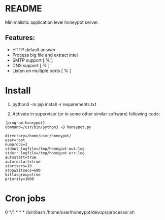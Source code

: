 # README
Minimalistic application level honeypot server. 


## Features:
- HTTP default answer
- Process big file and extract intel
- SMTP support [ % ]
- DNS support [ % ]
- Listen on multiple ports [ % ]



# Install
1. python3 -m pip install -r requirements.txt

2. Activate in supervisor (or in some other similar software) following code:

```
[program:honeypot]
command=/usr/bin/python3 -B honeypot.py

directory=/home/user/honeypot/
user=root
numprocs=1
stdout_logfile=/tmp/honeypot-out.log
stderr_logfile=/tmp/honeypot-err.log
autostart=true
autorestart=true
startsecs=10
stopwaitsecs=600
killasgroup=true
priority=1000
```


# Cron jobs
0 */1 * * * /bin/bash /home/user/honeypot/devops/processor.sh
